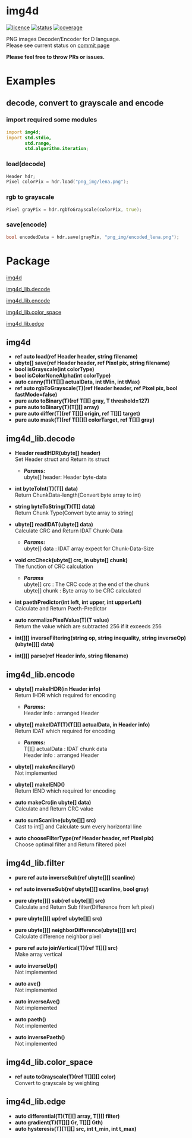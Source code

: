 # img4d  
[![licence](https://img.shields.io/github/license/DYGV/img4d.svg)](https://img.shields.io/github/license/DYGV/img4d.svg)
[![status](https://travis-ci.org/DYGV/img4d.svg?branch=master)](https://travis-ci.org/DYGV/img4d)
[![coverage](https://codecov.io/gh/DYGV/img4d/branch/master/graph/badge.svg)](https://codecov.io/gh/DYGV/img4d)  

PNG images Decoder/Encoder for D language.  
Please see current status on [commit page](https://github.com/DYGV/img4d/commits/master)  

**Please feel free to throw PRs or issues.**  

# Examples  
## decode, convert to grayscale and encode
### import required some modules
```D
import img4d;
import std.stdio,
       std.range,
       std.algorithm.iteration;
```
### load(decode)
```D
Header hdr;
Pixel colorPix = hdr.load("png_img/lena.png");
```
### rgb to grayscale
```D
Pixel grayPix = hdr.rgbToGrayscale(colorPix, true);
```
### 
### save(encode)
```D
bool encodedData = hdr.save(grayPix, "png_img/encoded_lena.png");
```    
# Package  
 [img4d](https://github.com/DYGV/img4d/blob/master/README.md#img4d)  
 
 [img4d_lib.decode](https://github.com/DYGV/img4d/blob/master/README.md#img4d_libdecode)  
 
 [img4d_lib.encode](https://github.com/DYGV/img4d/blob/master/README.md#img4d_libencode)  
 
 [img4d_lib.color_space](https://github.com/DYGV/img4d/blob/master/README.md#img4d_libcolor_space)  
 
 [img4d_lib.edge](https://github.com/DYGV/img4d/blob/master/README.md#img4d_libedge)  
 
 
## img4d
-  **ref auto load(ref Header header, string filename)**  
-  **ubyte[] save(ref Header header, ref Pixel pix, string filename)**  
-  **bool isGrayscale(int colorType)**
-  **bool isColorNoneAlpha(int colorType)**
-  **auto canny(T)(T[][] actualData, int tMin, int tMax)**  
-  **ref auto rgbToGrayscale(T)(ref Header header, ref Pixel pix, bool fastMode=false)**  
-  **pure auto toBinary(T)(ref T[][] gray, T threshold=127)**  
-  **pure auto toBinary(T)(T[][] array)**  
-  **pure auto differ(T)(ref T[][] origin, ref T[][] target)**  
-  **pure auto mask(T)(ref T[][][] colorTarget, ref T[][] gray)**  
  
## img4d_lib.decode  
-  **Header readIHDR(ubyte[] header)**  
Set Header struct and Return its struct  
   - ***Params:***  
ubyte[] header: Header byte-data  
  
- **int byteToInt(T)(T[] data)**  
Return ChunkData-length(Convert byte array to int)   
  
- **string byteToString(T)(T[] data)**  
Return Chunk Type(Convert byte array to string)   
  
- **ubyte[] readIDAT(ubyte[] data)**  
Calculate CRC and Return IDAT Chunk-Data  
   - ***Params:***  
ubyte[] data : IDAT array expect for Chunk-Data-Size  
  
- **void crcCheck(ubyte[] crc, in ubyte[] chunk)**  
The function of CRC calculation  
  - ***Params***  
ubyte[] crc : The CRC code at the end of the chunk  
ubyte[] chunk : Byte array to be CRC calculated  
  
- **int paethPredictor(int left, int upper, int upperLeft)**  
Calculate and Return Paeth-Predictor  
- **auto normalizePixelValue(T)(T value)**  
Return the value which are subtracted 256 if it exceeds 256  
- **int[][] inverseFiltering(string op, string inequality, string inverseOp)(ubyte[][] data)**  
- **int[][] parse(ref Header info, string filename)**  
## img4d_lib.encode  

-  **ubyte[] makeIHDR(in Header info)**  
Return IHDR which required for encoding  
   - ***Params:***  
Header info : arranged Header  
- **ubyte[] makeIDAT(T)(T[][] actualData, in Header info)**  
Return IDAT which required for encoding  
   - ***Params:***  
T[][] actualData : IDAT chunk data  
Header info   : arranged Header  
- **ubyte[] makeAncillary()**  
Not implemented  
- **ubyte[] makeIEND()**  
Return IEND which required for encoding  
- **auto makeCrc(in ubyte[] data)**  
Calculate and Return CRC value  

- **auto sumScanline(ubyte[][] src)**  
Cast to int[] and Calculate sum every horizontal line  
- **auto chooseFilterType(ref Header header, ref Pixel pix)**  
Choose optimal filter and Return filtered pixel

## img4d_lib.filter  
- **pure ref auto inverseSub(ref ubyte[][] scanline)**  
- **ref auto inverseSub(ref ubyte[][] scanline, bool gray)**
- **pure ubyte[][] sub(ref ubyte[][] src)**  
Calculate and Return Sub filter(Difference from left pixel)
- **pure ubyte[][] up(ref ubyte[][] src)**  
- **pure ubyte[][] neighborDifference(ubyte[][] src)**  
Calculate difference neighbor pixel
- **pure ref auto joinVertical(T)(ref T[][] src)**  
Make array vertical

- **auto inverseUp()**  
Not implemented  
- **auto ave()**  
Not implemented  
- **auto inverseAve()**  
Not implemented  
- **auto paeth()**  
Not implemented  
- **auto inversePaeth()**  
Not implemented  
## img4d_lib.color_space  
- **ref auto toGrayscale(T)(ref T[][][] color)**  
Convert to grayscale by weighting  
## img4d_lib.edge  
- **auto differential(T)(T[][] array, T[][] filter)**  
- **auto gradient(T)(T[][] Gr, T[][] Gth)**  
- **auto hysteresis(T)(T[][] src, int t_min, int t_max)**  
 

